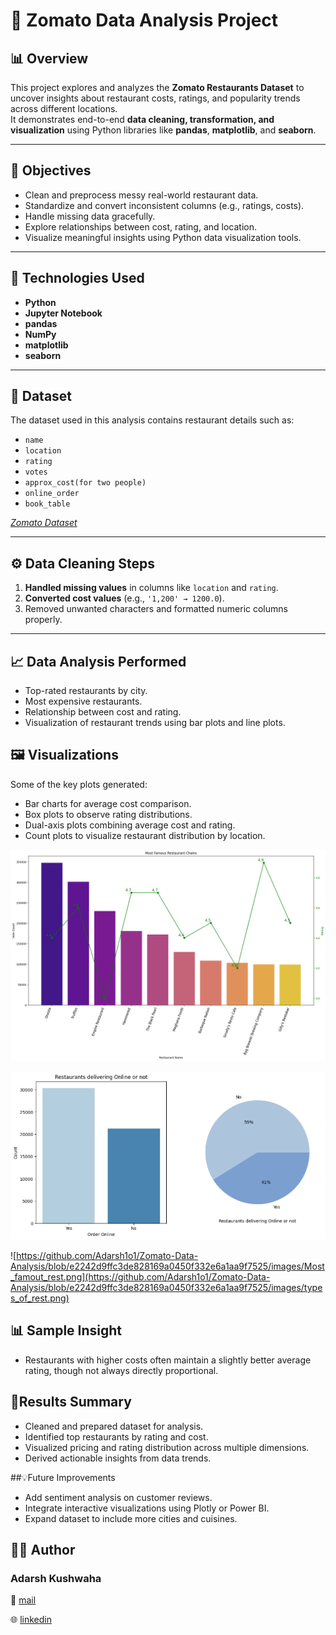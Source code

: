 # 🥘 Zomato Data Analysis Project

## 📊 Overview
This project explores and analyzes the **Zomato Restaurants Dataset** to uncover insights about restaurant costs, ratings, and popularity trends across different locations.  
It demonstrates end-to-end **data cleaning, transformation, and visualization** using Python libraries like **pandas**, **matplotlib**, and **seaborn**.

---

## 🧠 Objectives
- Clean and preprocess messy real-world restaurant data.  
- Standardize and convert inconsistent columns (e.g., ratings, costs).  
- Handle missing data gracefully.  
- Explore relationships between cost, rating, and location.  
- Visualize meaningful insights using Python data visualization tools.

---

## 🧰 Technologies Used
- **Python**
- **Jupyter Notebook**
- **pandas**
- **NumPy**
- **matplotlib**
- **seaborn**

---

## 📂 Dataset
The dataset used in this analysis contains restaurant details such as:
- `name`
- `location`
- `rating`
- `votes`
- `approx_cost(for two people)`
- `online_order`
- `book_table`

*[Zomato Dataset](https://www.kaggle.com/datasets/rajeshrampure/zomato-dataset/data)*

---

## ⚙️ Data Cleaning Steps
1. **Handled missing values** in columns like `location` and `rating`.
2. **Converted cost values** (e.g., `'1,200' → 1200.0`).
3. Removed unwanted characters and formatted numeric columns properly.

---

## 📈 Data Analysis Performed
- Top-rated restaurants by city.  
- Most expensive restaurants.  
- Relationship between cost and rating.  
- Visualization of restaurant trends using bar plots and line plots.

## 🖼️ Visualizations
Some of the key plots generated:
- Bar charts for average cost comparison.
- Box plots to observe rating distributions.
- Dual-axis plots combining average cost and rating.
- Count plots to visualize restaurant distribution by location.

![Most Famous Restaurant Chains](https://github.com/Adarsh1o1/Zomato-Data-Analysis/blob/e2242d9ffc3de828169a0450f332e6a1aa9f7525/images/Most_famout_rest.png)

![Order Online](https://github.com/Adarsh1o1/Zomato-Data-Analysis/blob/e2242d9ffc3de828169a0450f332e6a1aa9f7525/images/order_online.png)

![https://github.com/Adarsh1o1/Zomato-Data-Analysis/blob/e2242d9ffc3de828169a0450f332e6a1aa9f7525/images/Most_famout_rest.png](https://github.com/Adarsh1o1/Zomato-Data-Analysis/blob/e2242d9ffc3de828169a0450f332e6a1aa9f7525/images/types_of_rest.png)


## 📊 Sample Insight
- Restaurants with higher costs often maintain a slightly better average rating, though not always directly proportional.

## 🧾Results Summary
- Cleaned and prepared dataset for analysis.
- Identified top restaurants by rating and cost.
- Visualized pricing and rating distribution across multiple dimensions.
- Derived actionable insights from data trends.

##💡Future Improvements
- Add sentiment analysis on customer reviews.
- Integrate interactive visualizations using Plotly or Power BI.
- Expand dataset to include more cities and cuisines.

## 👨‍💻 Author
### **Adarsh Kushwaha**

📧 [mail](mailto:adarshkushawha52@gmail.com)

🌐 [linkedin](https://linkedIn.com/in/adarsh1o1)
